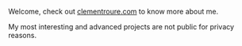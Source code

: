 Welcome, check out [clementroure.com](https://clementroure.com) to know more about me.

My most interesting and advanced projects are not public for privacy reasons.
